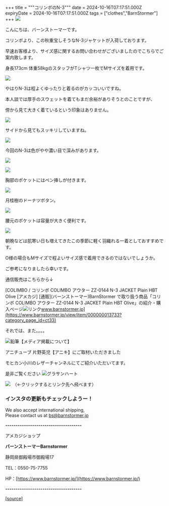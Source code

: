 +++
title = """コリンボのN-3"""
date = 2024-10-16T07:17:51.000Z
expiryDate = 2024-10-16T07:17:51.000Z
tags = ["clothes","BarnStormer"]
+++
[![](https://stat.ameba.jp/user_images/20231023/16/barnstormer-go/b2/03/p/o0420015015354743273.png)](https://ameblo.jp/barnstormer-go/entry-12825670498.html)

こんにちは、バーンストーマーです。

コリンボより、この秋重宝しそうなN-3ジャケットが入荷しております。

早速お客様より、サイズ感に関するお問い合わせがございましたのでこちらでご案内致します。

身長173cm 体重58kgのスタッフがTシャツ一枚でMサイズを着用です。

[![](https://stat.ameba.jp/user_images/20241016/12/barnstormer-go/bd/78/j/o0466070015498562638.jpg)](https://stat.ameba.jp/user_images/20241016/12/barnstormer-go/bd/78/j/o0466070015498562638.jpg)

やはりN-3は程よくゆったりと着るのがカッコいいですね。

本人談では厚手のスウェットを着てもまだ余裕がありそうとのことですが、

傍から見て大きく着ているという印象はありません。

[![](https://stat.ameba.jp/user_images/20241016/12/barnstormer-go/69/ef/j/o0466070015498562639.jpg)](https://stat.ameba.jp/user_images/20241016/12/barnstormer-go/69/ef/j/o0466070015498562639.jpg)

サイドから見てもスッキリしていますね。

[![](https://stat.ameba.jp/user_images/20241016/12/barnstormer-go/3c/be/j/o0466070015498562640.jpg)](https://stat.ameba.jp/user_images/20241016/12/barnstormer-go/3c/be/j/o0466070015498562640.jpg)

今回のN-3は色がやや濃い目で深みがあります。

[![](https://stat.ameba.jp/user_images/20241016/12/barnstormer-go/74/9d/j/o0466070015498562642.jpg)](https://stat.ameba.jp/user_images/20241016/12/barnstormer-go/74/9d/j/o0466070015498562642.jpg)

[![](https://stat.ameba.jp/user_images/20241016/12/barnstormer-go/6e/f7/j/o6000400015498562215.jpg)](https://stat.ameba.jp/user_images/20241016/12/barnstormer-go/6e/f7/j/o6000400015498562215.jpg)

胸部のポケットにはペン挿しが付きます。

[![](https://stat.ameba.jp/user_images/20241016/16/barnstormer-go/f7/36/j/o0466070015498633693.jpg)](https://stat.ameba.jp/user_images/20241016/16/barnstormer-go/f7/36/j/o0466070015498633693.jpg)

月桂樹のドーナツボタン。

[![](https://stat.ameba.jp/user_images/20241016/16/barnstormer-go/28/ad/j/o0466070015498633223.jpg)](https://stat.ameba.jp/user_images/20241016/16/barnstormer-go/28/ad/j/o0466070015498633223.jpg)

腰元のポケットは容量が大きく便利です。

[![](https://stat.ameba.jp/user_images/20241016/16/barnstormer-go/98/8a/j/o0700046615498633225.jpg)](https://stat.ameba.jp/user_images/20241016/16/barnstormer-go/98/8a/j/o0700046615498633225.jpg)

朝晩などは肌寒い日も増えてきたこの季節に軽く羽織れる一着としておすすめです。

O様の場合もMサイズで程よいサイズ感で着用できるのではないでしょうか。

ご参考になりましたら幸いです。

通信販売はこちらから↓

[COLIMBO / コリンボ COLIMBO アウター ZZ-0144 N-3 JACKET Plain HBT Olive \[アメカジ\] \[通販\](バーンストーマー)BarnStormer で取り扱う商品「コリンボ COLIMBO アウター ZZ-0144 N-3 JACKET Plain HBT Olive」の紹介・購入ページ![リンク](https://c.stat100.ameba.jp/ameblo/symbols/v3.20.0/svg/gray/editor_link.svg)www.barnstormer.jp](https://www.barnstormer.jp/view/item/000000013733?category_page_id=ct33)

それでは、また。。。。

![鉛筆](https://stat100.ameba.jp/blog/ucs/img/char/char3/519.png)【メディア掲載について】

アニチューブ 片野英児【アニキ】にご取材いただきました

モヒカン小川のレザーチャンネルにてご紹介いただいてます。

是非ご覧ください ![グラサンハート](https://stat100.ameba.jp/blog/ucs/img/char/char3/148.png)

[![](https://stat.ameba.jp/user_images/20230412/16/barnstormer-go/6a/23/p/o0108010815269242493.png)](https://www.instagram.com/barnstormer_daily/)　（←クリックするとリンク先へ飛べます）

### インスタの更新もチェックしようー！

We also accept international shipping,  
Please contact us at bs@barnstormer.jp

**\-------------------------------------**

アメカジショップ

**バーンストーマーBarnstormer**

静岡県御殿場市御殿場17

TEL：0550-75-7755

HP：[https://www.barnstormer.jp/](https://www.barnstormer.jp/)

**\-------------------------------------**

[[source]](https://ameblo.jp/barnstormer-go/entry-12871469274.html)
